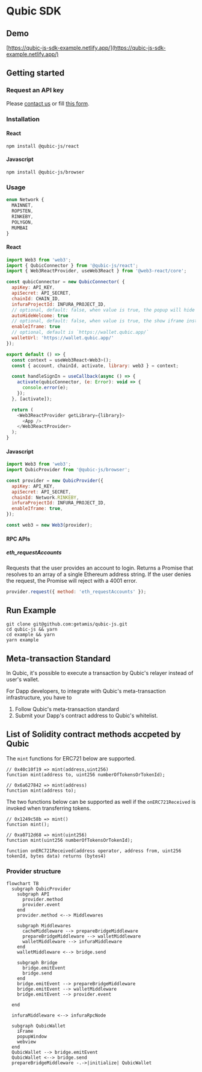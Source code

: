 # Qubic SDK

## Demo

[https://qubic-js-sdk-example.netlify.app/](https://qubic-js-sdk-example.netlify.app/)

## Getting started

### Request an API key

Please [contact us](mailto:hello@qubic.app) or fill [this form](https://forms.gle/jYyw4ibn1VwG1w4X9).

### Installation

#### React

```shell
npm install @qubic-js/react
```

#### Javascript

```shell
npm install @qubic-js/browser
```

### Usage

```javascript
enum Network {
  MAINNET,
  ROPSTEN,
  RINKEBY,
  POLYGON,
  MUMBAI
}
```

#### React

```javascript
import Web3 from 'web3';
import { QubicConnector } from '@qubic-js/react';
import { Web3ReactProvider, useWeb3React } from '@web3-react/core';

const qubicConnector = new QubicConnector( {
  apiKey: API_KEY,
  apiSecret: API_SECRET,
  chainId: CHAIN_ID,
  infuraProjectId: INFURA_PROJECT_ID,
  // optional, default: false, when value is true, the popup will hide automatically
  autoHideWelcome: true
  // optional, default: false, when value is true, the show iframe instead of new window, credit card payment will failed with this option value true
  enableIframe: true
  // optional, default is `https://wallet.qubic.app/`
  walletUrl: 'https://wallet.qubic.app/'
});

export default () => {
  const context = useWeb3React<Web3>();
  const { account, chainId, activate, library: web3 } = context;

  const handleSignIn = useCallback(async () => {
    activate(qubicConnector, (e: Error): void => {
      console.error(e);
    });
  }, [activate]);

  return (
    <Web3ReactProvider getLibrary={library}>
      <App />
    </Web3ReactProvider>
  );
}
```

#### Javascript

```javascript
import Web3 from 'web3';
import QubicProvider from '@qubic-js/browser';

const provider = new QubicProvider({
  apiKey: API_KEY,
  apiSecret: API_SECRET,
  chainId: Network.RINKEBY,
  infuraProjectId: INFURA_PROJECT_ID,
  enableIframe: true,
});

const web3 = new Web3(provider);
```

#### RPC APIs

##### eth_requestAccounts

Requests that the user provides an account to login. Returns a Promise that resolves to an array of a single Ethereum address string. If the user denies the request, the Promise will reject with a 4001 error.

```javascript
provider.request({ method: 'eth_requestAccounts' });
```

## Run Example

```cli
git clone git@github.com:getamis/qubic-js.git
cd qubic-js && yarn
cd example && yarn
yarn example
```

## Meta-transaction Standard

In Qubic, it's possible to execute a transaction by Qubic's relayer instead of user's wallet.

For Dapp developers, to integrate with Qubic's meta-transaction infrastructure, you have to

1. Follow Qubic's meta-transaction standard
2. Submit your Dapp's contract address to Qubic's whitelist.

## List of Solidity contract methods accpeted by Qubic

The `mint` functions for ERC721 below are supported.

```solidity
// 0x40c10f19 => mint(address,uint256)
function mint(address to, uint256 numberOfTokensOrTokenId);

// 0x6a627842 => mint(address)
function mint(address to);
```

The two functions below can be supported as well if the `onERC721Received` is invoked when transferring tokens.

```solidity
// 0x1249c58b => mint()
function mint();

// 0xa0712d68 => mint(uint256)
function mint(uint256 numberOfTokensOrTokenId);
```

```solidity
function onERC721Received(address operator, address from, uint256 tokenId, bytes data) returns (bytes4)
```

### Provider structure

```mermaid
flowchart TB
  subgraph QubicProvider
    subgraph API
      provider.method
      provider.event
    end
    provider.method <--> Middlewares

    subgraph Middlewares
      cacheMiddleware --> prepareBridgeMiddleware
      prepareBridgeMiddleware --> walletMiddleware
      walletMiddleware --> infuraMiddleware
    end
    walletMiddleware <--> bridge.send

    subgraph Bridge
      bridge.emitEvent
      bridge.send
    end
    bridge.emitEvent --> prepareBridgeMiddleware
    bridge.emitEvent --> walletMiddleware
    bridge.emitEvent --> provider.event

  end

  infuraMiddleware <--> infuraRpcNode

  subgraph QubicWallet
    iFrame
    popupWindow
    webview
  end
  QubicWallet --> bridge.emitEvent
  QubicWallet <--> bridge.send
  prepareBridgeMiddleware -.->|initialize| QubicWallet

```
